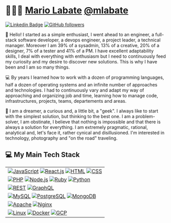 # 👨🏻‍💻 [Mario Labate](https://github.com/mlabate) [@mlabate](https://github.com/mlabate)

[![Linkedin Badge](https://img.shields.io/badge/-Mario%20Labate-blue?style=social&logo=Linkedin&logoColor=blue&link=https://www.linkedin.com/in/mlabate/)](https://www.linkedin.com/in/mlabate/) 
[![GitHub followers](https://img.shields.io/github/followers/mlabate?label=Follow&style=social)](https://github.com/mlabate/?tab=follow) 

:wave: Hello! I started as a simple enthusiast, I went ahead to an engineer, a full-stack software developer, a devops engineer, a project leader, a technical manager. Moreover I am 39% of a sysadmin, 13% of a creative, 20% of a designer, 7% of a tester and 41% of a PM.
I have excellent adaptability skills, I deal with everything with enthusiasm but I need to continuously feed my curiosity and my desire to discover new solutions. This is why I have been and I am so many things.

💻 By years I learned how to work with a dozen of programming languages, half a dozen of operating systems and an infinite number of approaches and technologies. I had to continuously vary and adapt my way of approaching and organizing job and time, learning how to manage code, infrastructures, projects, teams, departements and areas.

👀 I am a dreamer, a curious and, a little bit, a "geek". I always like to start with the simplest solution, but thinking to the best one.
I am a problem-solver, I am obstinate, I believe that nothing is impossible and that there is always a solution for everything.
I am extremely pragmatic, rational, analytical and, let's face it, rather cynical and disillusioned.
I'm interested in technology, photography and "on the road" traveling.

## 💻 My Main Tech Stack

<!-- START OF PROFILE STACK, DO NOT REMOVE -->
| |
|-|
| [![JavaScript](https://img.shields.io/static/v1?label=&message=JavaScript&color=F1E05A&logo=javascript&logoColor=FFFFFF)](https://developer.mozilla.org/en-US/docs/Web/JavaScript) [![React.js](https://img.shields.io/static/v1?label=&message=React.js&color=61dafb&logo=react&logoColor=FFFFFF)](https://reactjs.org/) [![HTML](https://img.shields.io/static/v1?label=&message=HTML&color=ff751a&logo=HTML5&logoColor=FFFFFF)](https://developer.mozilla.org/en-US/docs/Web/Guide/HTML/HTML5) [![CSS](https://img.shields.io/static/v1?label=&message=CSS&color=1e90ff&logo=css3&logoColor=FFFFFF)](https://developer.mozilla.org/en-US/docs/Web/CSS) |
| [![PHP](https://img.shields.io/static/v1?label=&message=PHP&color=8892bf&logo=php&logoColor=FFFFFF)](https://www.php.net/) [![Node.js](https://img.shields.io/static/v1?label=&message=Node.js&color=47d147&logo=node.js&logoColor=FFFFFF)](https://nodejs.org/) [![Ruby](https://img.shields.io/static/v1?label=&message=Ruby&color=CC342D&logo=ruby&logoColor=FFFFFF)](https://www.ruby-lang.org/) [![Python](https://img.shields.io/static/v1?label=&message=Python&color=ffd343&logo=python&logoColor=FFFFFF)](https://www.python.org/) |
| [![REST](https://img.shields.io/static/v1?label=&message=Rest&color=666666&logo=swagger&logoColor=FFFFFF)](https://en.wikipedia.org/wiki/Representational_state_transfer) [![GraphQL](https://img.shields.io/static/v1?label=&message=GraphQL&color=e00097&logo=graphql&logoColor=FFFFFF)](https://graphql.org/) |
| [![MySQL](https://img.shields.io/static/v1?label=&message=MySQL&color=00758f&logo=mysql&logoColor=FFFFFF)](https://www.mysql.com/) [![PostgreSQL](https://img.shields.io/static/v1?label=&message=PostgreSQL&color=336791&logo=postgresql&logoColor=FFFFFF)](https://www.postgresql.org/) [![MongoDB](https://img.shields.io/static/v1?label=&message=MongoDB&color=116149&logo=mongodb&logoColor=FFFFFF)](https://www.mongodb.com/)  |
| [![Apache](https://img.shields.io/static/v1?label=&message=Apache&color=d22129&logo=apache&logoColor=FFFFFF)](https://apache.org/) [![Nginx](https://img.shields.io/static/v1?label=&message=Nginx&color=009900&logo=nginx&logoColor=FFFFFF)](https://nginx.org/) |
| [![Linux](https://img.shields.io/static/v1?label=&message=Linux&color=000000&logo=linux&logoColor=FFFFFF)](https://www.linux.org/) [![Docker](https://img.shields.io/static/v1?label=&message=Docker&color=2c99eb&logo=docker&logoColor=FFFFFF)](https://www.docker.com/) [![GCP](https://img.shields.io/static/v1?label=&message=GoogleCloud&color=1a73e8&logo=googlecloud&logoColor=FFFFFF)](https://www.linux.org/) |
<!-- END OF PROFILE STACK, DO NOT REMOVE -->
